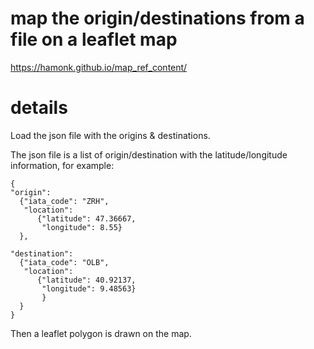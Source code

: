 # map the origin/destinations from a file on a leaflet map

https://hamonk.github.io/map_ref_content/

# details

Load the json file with the origins & destinations.

The json file is a list of origin/destination with the latitude/longitude information, for example:
```
{
"origin": 
  {"iata_code": "ZRH", 
   "location": 
      {"latitude": 47.36667, 
       "longitude": 8.55}
  },
  
"destination": 
  {"iata_code": "OLB",
   "location": 
      {"latitude": 40.92137,
       "longitude": 9.48563}
       }
  }
}
```

Then a leaflet polygon is drawn on the map.
